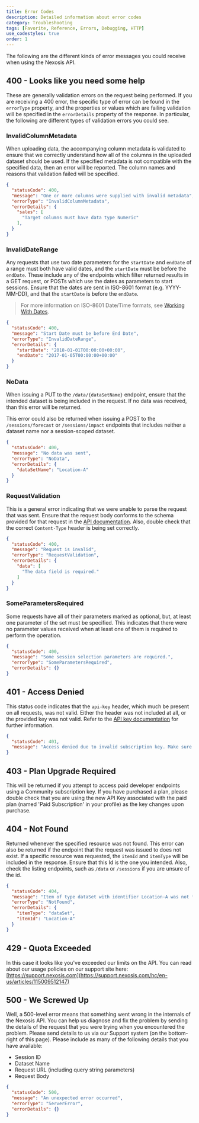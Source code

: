 ```yaml
---
title: Error Codes
description: Detailed information about error codes
category: Troubleshooting
tags: [Favorite, Reference, Errors, Debugging, HTTP]
use_codestyles: true
order: 1
---
```


The following are the different kinds of error messages you could receive when using the Nexosis API.

## 400 - Looks like you need some help

These are generally validation errors on the request being performed.  If you are receiving a 400 error, the specific type of error can be found in the `errorType` property, and the properties or values which are failing validation will be specified in the `errorDetails` property of the response.  In particular, the following are different types of validation errors you could see.

### InvalidColumnMetadata

When uploading data, the accompanying column metadata is validated to ensure that we correctly understand how all of the columns in the uploaded dataset should be used.  If the specified metadata is not compatible with the specified data, then an error will be reported.  The column names and reasons that validation failed will be specified.

``` json
{
  "statusCode": 400,
  "message": "One or more columns were supplied with invalid metadata",
  "errorType": "InvalidColumnMetadata",
  "errorDetails": {
    "sales": [
      "Target columns must have data type Numeric"
    ],
  }
}
```

### InvalidDateRange

Any requests that use two date parameters for the `startDate` and `endDate` of a range must both have valid dates, and the `startDate` must be before the `endDate`.  These include any of the endpoints which filter returned results in a GET request, or POSTs which use the dates as parameters to start sessions.  Ensure that the dates are sent in ISO-8601 format (e.g. YYYY-MM-DD), and that the `startDate` is before the `endDate`.

> For more information on ISO-8601 Date/Time formats, see [Working With Dates](working-with-dates).

``` json
{
  "statusCode": 400,
  "message": "Start Date must be before End Date",
  "errorType": "InvalidDateRange",
  "errorDetails": {
    "startDate": "2018-01-01T00:00:00+00:00",
    "endDate": "2017-01-05T00:00:00+00:00"
  }
}
```

### NoData

When issuing a PUT to the `/data/{dataSetName}` endpoint, ensure that the intended dataset is being included in the request.  If no data was received, than this error will be returned.

This error could also be returned when issuing a POST to the `/sessions/forecast` or `/sessions/impact` endpoints that includes neither a dataset name nor a session-scoped dataset.

``` json
{
  "statusCode": 400,
  "message": "No data was sent",
  "errorType": "NoData",
  "errorDetails": {
    "dataSetName": "Location-A"
  }
}
```

### RequestValidation

This is a general error indicating that we were unable to parse the request that was sent.  Ensure that the request body conforms to the schema provided for that request in the [API documentation]({{site.api_reference_baseurl}}). Also, double check that the correct `Content-Type` header is being set correctly.

``` json
{
  "statusCode": 400,
  "message": "Request is invalid",
  "errorType": "RequestValidation",
  "errorDetails": {
    "data": [
      "The data field is required."
    ]
  }
}
```

### SomeParametersRequired

Some requests have all of their parameters marked as optional, but, at least one parameter of the set must be specified.  This indicates that there were no parameter values received when at least one of them is required to perform the operation.

``` json
{
  "statusCode": 400,
  "message": "Some session selection parameters are required.",
  "errorType": "SomeParametersRequired",
  "errorDetails": {}
}
```

## 401 - Access Denied

This status code indicates that the `api-key` header, which much be present on all requests, was not valid.  Either the header was not included at all, or the provided key was not valid.  Refer to the [API key documentation](api-keys) for further information.

``` json
{
  "statusCode": 401,
  "message": "Access denied due to invalid subscription key. Make sure to provide a valid key for an active subscription."
}
```

## 403 - Plan Upgrade Required
This will be returned if you attempt to access paid developer endpoints using a Community subscription key. If you have purchased a plan, please double check that you are using the new API Key associated with the paid plan (named 'Paid Subscription' in your profile) as the key changes upon purchase. 


## 404 - Not Found

Returned whenever the specified resource was not found.  This error can also be returned if the endpoint that the request was issued to does not exist.  If a specific resource was requested, the `itemId` and `itemType` will be included in the response.  Ensure that this Id is the one you intended.  Also, check the listing endpoints, such as `/data` or `/sessions` if you are unsure of the id.

``` json
{
  "statusCode": 404,
  "message": "Item of type dataSet with identifier Location-A was not found",
  "errorType": "NotFound",
  "errorDetails": {
    "itemType": "dataSet",
    "itemId": "Location-A"
  }
}
```

## 429 - Quota Exceeded

In this case it looks like you've exceeded our limits on the API.  You can read about our usage policies on our support site here: [https://support.nexosis.com](https://support.nexosis.com/hc/en-us/articles/115009512147)

## 500 - We Screwed Up

Well, a 500-level error means that something went wrong in the internals of the Nexosis API. You can help us diagnose and fix the problem by sending the details of the request that you were trying when you encountered the problem.  Please send details to us via our Support system (on the bottom-right of this page). Please include as many of the following details that you have available:

* Session ID
* Dataset Name
* Request URL (including query string parameters)
* Request Body

``` json
{
  "statusCode": 500,
  "message": "An unexpected error occurred",
  "errorType": "ServerError",
  "errorDetails": {}
}
```